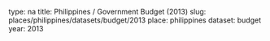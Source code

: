 type: na
title: Philippines / Government Budget (2013)
slug: places/philippines/datasets/budget/2013
place: philippines
dataset: budget
year: 2013
